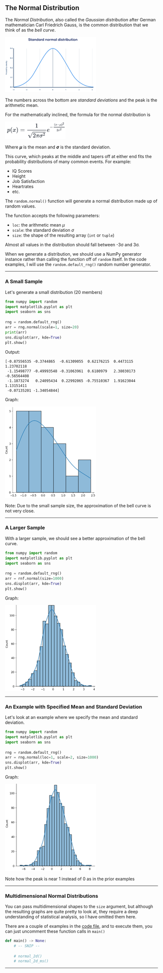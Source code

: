 ## The Normal Distribution

The *Normal Distribution*, also called the *Gaussian distribution* after
German mathematician Carl Friedrich Gauss, is the common distribution that
we think of as the *bell curve*.

<img src="../images/normal_dist.png" style="width:300px">

The numbers across the bottom are *standard deviations* and the peak is the
arithmetic mean.

For the mathematically inclined, the formula for the normal distribution is

<img src="../images/normal_formula.png" style="width:200px">

Where ***μ*** is the mean and ***σ*** is the standard deviation.

This curve, which peaks at the middle and tapers off at either end fits
the probability distributions of many common events. For example:

* IQ Scores
* Height
* Job Satisfaction
* Heartrates
* etc.

The `random.normal()` function will generate a normal distribution made up
of random values.

The function accepts the following parameters:

* `loc`: the arithmetic mean *μ*
* `scale`: the standard deviation *σ*
* `size`: the shape of the resulting array (`int` or `tuple`)

Almost all values in the distribution should fall between -3σ and 3σ.

When we generate a distribution, we should use a NumPy generator instance
rather than calling the function off of `random` itself. In the code
examples, I will use the `random.default_rng()` random number generator.

---

### A Small Sample

Let's generate a small distribution (20 members)

```python
from numpy import random
import matplotlib.pyplot as plt
import seaborn as sns

rng = random.default_rng()
arr = rng.normal(scale=1, size=20)
print(arr)
sns.displot(arr, kde=True)
plt.show()
```

Output:

```
[-0.87556535 -0.3744865  -0.61309055  0.62176215  0.4473115   1.23702118
 -1.15498777 -0.49993548 -0.31063961  0.6180979   2.38030173 -0.56564408
 -1.1873274   0.24095434  0.22992065 -0.75510367  1.91623044  1.13151411
 -0.07135201 -1.34054844]
```

Graph:

<img src="../images/normal_small.png" style="width:300px">

Note: Due to the small sample size, the approximation of the bell curve is
not very close.

---

### A Larger Sample

With a larger sample, we should see a better approximation of the bell
curve.

```python
from numpy import random
import matplotlib.pyplot as plt
import seaborn as sns

rng = random.default_rng()
arr = rnf.normal(size=1000)
sns.displot(arr, kde=True)
plt.show()
```

Graph:

<img src="../images/normal_1k.png" style="width:300px">

---

### An Example with Specified Mean and Standard Deviation 

Let's look at an example where we specify the mean and standard deviation.

```python
from numpy import random
import matplotlib.pyplot as plt
import seaborn as sns

rng = random.default_rng()
arr = rng.normal(loc=1, scale=2, size=1000)
sns.displot(arr, kde=True)
plt.show()
```

Graph:

<img src="../images/normal_spec.png" style="width:300px">

Note how the peak is near 1 instead of 0 as in the prior examples

---

### Multidimensional Normal Distributions

You can pass multidimensional shapes to the `size` argument, but although
the resulting graphs are quite pretty to look at, they require a deep
understanding of statistical analysis, so I have omitted them here.

There are a couple of examples in the [code file](./05_normal_dist.py), and
to execute them, you can just uncomment these function calls in `main()`

```python
def main() -> None:
    # -- SNIP --

    # normal_2d()
    # normal_2d_ms()
```

---
